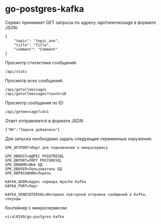 # go-postgres-kafka
Сервис принимает GET запросы по адресу /api/newmessage в формате JSON:
```
{
    "topic": "topic_one",
    "title": "Title",
    "comment": "Comment"
}
```

Просмотр статистики сообщений:
```
/api/stats
```

Просмотр всех сообщений:
```
/api/getallmessages
/api/getallmessages?count=10
```

Просмотр сообщения по ID:
```
/api/getmessage?id=1
```

Ответ отправляется в формате JSON
```
{"OK":"Задача добавлена"}
```

Для запуска необходимо задать следующие переменные окружения:
```
GPK_APIPORT=Порт для подключения к микросервису

GPK_DBHOST=АДРЕС POSGTRESQL
GPK_DBPORT=ПОРТ POSTGRESQL
GPK_DBNAME=Имя БД
GPK_DBUSER=Пользователь БД
GPK_DBPASSWORD=Пароль

KAFKA_ADDR=Адрес сервера Apache Kafka
KAFKA_PORT=Порт

KAFKA_SENDINTERVAL=Интервал повторной отправки сообщений в Kafka, секунды
```

Контейнер с микросервисом:
```
viral0249/go-postgres-kafka
```
